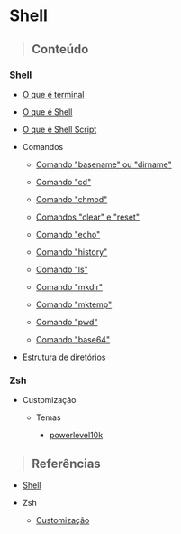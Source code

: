 # Shell

> ## **Conteúdo**

### Shell

* [O que é terminal](/shell/o-que-e-terminal.md)

* [O que é Shell](/shell/o-que-e-shell.md)

* [O que é Shell Script](/shell/o-que-e-shell-script.md)

* Comandos

  * [Comando "basename" ou "dirname"](/shell/commands/basename-e-dirname.md)

  * [Comando "cd"](/shell/commands/cd.md)

  * [Comando "chmod"](/shell/commands/chmod.md)

  * [Comandos "clear" e "reset"](/shell/commands/clear-e-reset.md)

  * [Comando "echo"](/shell/commands/echo.md)

  * [Comando "history"](/shell/commands/history.md)

  * [Comando "ls"](/shell/commands/ls.md)

  * [Comando "mkdir"](/shell/commands/mkdir.md)

  * [Comando "mktemp"](/shell/commands/mktemp.md)

  * [Comando "pwd"](/shell/commands/pwd.md)

  * [Comando "base64"](/shell/commands/base64.md)

* [Estrutura de diretórios](/shell/estrutura-de-diretorios.md)

### Zsh

* Customização

  * Temas

    * [powerlevel10k](/shell/zsh/customization/themes/powerlevel10k.sh)

> ## **Referências**

* [Shell](/shell/references.md)

* Zsh

  * [Customização](/shell/zsh/customization/references.md)